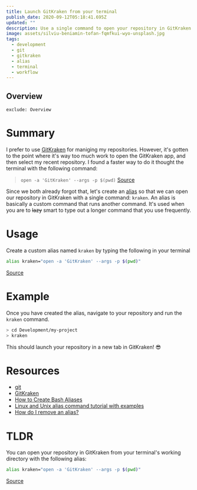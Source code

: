 ```yaml
---
title: Launch GitKraken from your terminal
publish_date: 2020-09-12T05:18:41.695Z
updated: ""
description: Use a single command to open your repository in GitKraken.
image: assets/silviu-beniamin-tofan-fqmfkui-wyo-unsplash.jpg
tags:
  - development
  - git
  - gitkraken
  - alias
  - terminal
  - workflow
---
```

## Overview

```toc
exclude: Overview
```

# Summary

I prefer to use [GitKraken](https://gitkraken.com/) for maniging my repositories. However, it's gotten to the point where it's way too much work to open the GitKraken app, and then select my recent repository. I found a faster way to do it thought the terminal with the following command:

> `open -a 'GitKraken' --args -p $(pwd)`
[Source](https://gist.github.com/dersam/0ec781e8fe552521945671870344147b#gistcomment-2131114)

Since we both already forgot that, let's create an [alias](https://linuxize.com/post/how-to-create-bash-aliases/) so that we can open our repository in GitKraken with a single command: `kraken`. An alias is basically a custom command that runs another command. It's used when you are to ~~lazy~~ smart to type out a longer command that you use frequently.

# Usage

Create a custom alias named `kraken` by typing the following in your terminal

```bash
alias kraken="open -a 'GitKraken' --args -p $(pwd)" 
```

[Source](https://gist.github.com/dersam/0ec781e8fe552521945671870344147b#gistcomment-2131114)

# Example

Once you have created the alias, navigate to your repository and run the `kraken` command.

```bash
> cd Development/my-project
> kraken
```

This should launch your repository in a new tab in GitKraken! 😎

# Resources

- [git](https://git-scm.com/)
- [GitKraken](https://gitkraken.com/)
- [How to Create Bash Aliases](https://linuxize.com/post/how-to-create-bash-aliases/)
- [Linux and Unix alias command tutorial with examples](https://shapeshed.com/unix-alias/#what-is-a-shell-alias)
- [How do I remove an alias?](https://askubuntu.com/a/325380)

# TLDR

You can open your repository in GitKraken from your terminal's working directory with the following alias:

```bash
alias kraken="open -a 'GitKraken' --args -p $(pwd)" 
```

[Source](https://gist.github.com/dersam/0ec781e8fe552521945671870344147b#gistcomment-2131114)